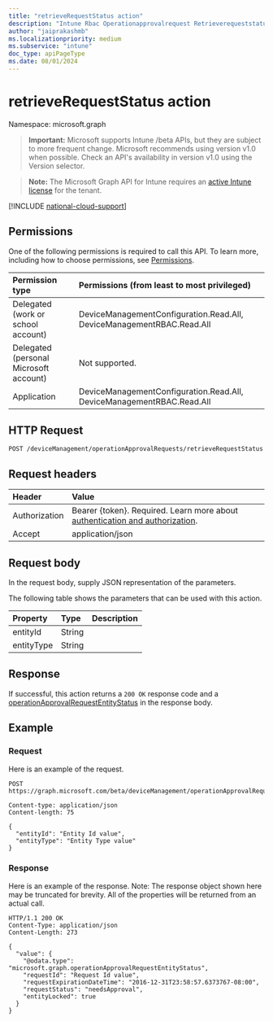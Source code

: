 ```yaml
---
title: "retrieveRequestStatus action"
description: "Intune Rbac Operationapprovalrequest Retrieverequeststatus Api ."
author: "jaiprakashmb"
ms.localizationpriority: medium
ms.subservice: "intune"
doc_type: apiPageType
ms.date: 08/01/2024
---
```


# retrieveRequestStatus action

Namespace: microsoft.graph

> **Important:** Microsoft supports Intune /beta APIs, but they are subject to more frequent change. Microsoft recommends using version v1.0 when possible. Check an API's availability in version v1.0 using the Version selector.

> **Note:** The Microsoft Graph API for Intune requires an [active Intune license](https://go.microsoft.com/fwlink/?linkid=839381) for the tenant.



[!INCLUDE [national-cloud-support](../../includes/all-clouds.md)]

## Permissions
One of the following permissions is required to call this API. To learn more, including how to choose permissions, see [Permissions](/graph/permissions-reference).

|Permission type|Permissions (from least to most privileged)|
|:---|:---|
|Delegated (work or school account)|DeviceManagementConfiguration.Read.All, DeviceManagementRBAC.Read.All|
|Delegated (personal Microsoft account)|Not supported.|
|Application|DeviceManagementConfiguration.Read.All, DeviceManagementRBAC.Read.All|

## HTTP Request
<!-- {
  "blockType": "ignored"
}
-->
``` http
POST /deviceManagement/operationApprovalRequests/retrieveRequestStatus
```

## Request headers
|Header|Value|
|:---|:---|
|Authorization|Bearer {token}. Required. Learn more about [authentication and authorization](/graph/auth/auth-concepts).|
|Accept|application/json|

## Request body
In the request body, supply JSON representation of the parameters.

The following table shows the parameters that can be used with this action.

|Property|Type|Description|
|:---|:---|:---|
|entityId|String||
|entityType|String||



## Response
If successful, this action returns a `200 OK` response code and a [operationApprovalRequestEntityStatus](../resources/intune-rbac-operationapprovalrequestentitystatus.md) in the response body.

## Example

### Request
Here is an example of the request.
``` http
POST https://graph.microsoft.com/beta/deviceManagement/operationApprovalRequests/retrieveRequestStatus

Content-type: application/json
Content-length: 75

{
  "entityId": "Entity Id value",
  "entityType": "Entity Type value"
}
```

### Response
Here is an example of the response. Note: The response object shown here may be truncated for brevity. All of the properties will be returned from an actual call.
``` http
HTTP/1.1 200 OK
Content-Type: application/json
Content-Length: 273

{
  "value": {
    "@odata.type": "microsoft.graph.operationApprovalRequestEntityStatus",
    "requestId": "Request Id value",
    "requestExpirationDateTime": "2016-12-31T23:58:57.6373767-08:00",
    "requestStatus": "needsApproval",
    "entityLocked": true
  }
}
```
